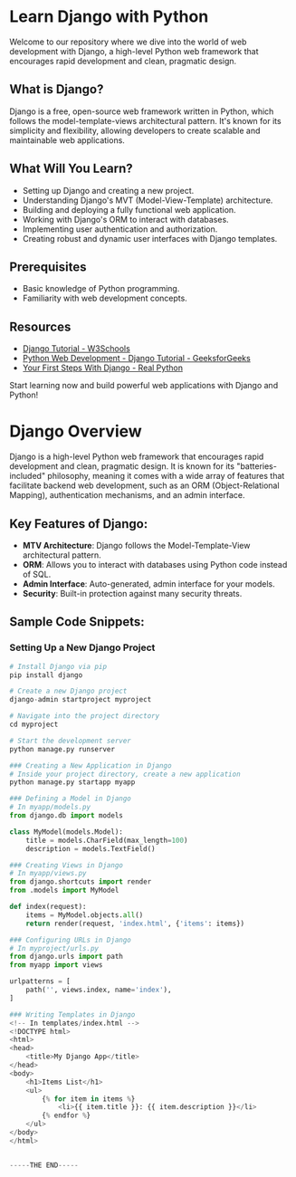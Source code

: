 # Learn Django with Python

Welcome to our repository where we dive into the world of web development with Django, a high-level Python web framework that encourages rapid development and clean, pragmatic design.

## What is Django?
Django is a free, open-source web framework written in Python, which follows the model-template-views architectural pattern. It's known for its simplicity and flexibility, allowing developers to create scalable and maintainable web applications.

## What Will You Learn?
- Setting up Django and creating a new project.
- Understanding Django's MVT (Model-View-Template) architecture.
- Building and deploying a fully functional web application.
- Working with Django's ORM to interact with databases.
- Implementing user authentication and authorization.
- Creating robust and dynamic user interfaces with Django templates.

## Prerequisites
- Basic knowledge of Python programming.
- Familiarity with web development concepts.

## Resources
- [Django Tutorial - W3Schools](https://www.w3schools.com/django/index.php)
- [Python Web Development - Django Tutorial - GeeksforGeeks](https://www.geeksforgeeks.org/python-web-development-django-tutorial/)
- [Your First Steps With Django - Real Python](https://realpython.com/django-setup/)

Start learning now and build powerful web applications with Django and Python!

# Django Overview

Django is a high-level Python web framework that encourages rapid development and clean, pragmatic design. It is known for its "batteries-included" philosophy, meaning it comes with a wide array of features that facilitate backend web development, such as an ORM (Object-Relational Mapping), authentication mechanisms, and an admin interface.

## Key Features of Django:
- **MTV Architecture**: Django follows the Model-Template-View architectural pattern.
- **ORM**: Allows you to interact with databases using Python code instead of SQL.
- **Admin Interface**: Auto-generated, admin interface for your models.
- **Security**: Built-in protection against many security threats.

## Sample Code Snippets:

### Setting Up a New Django Project
```python
# Install Django via pip
pip install django

# Create a new Django project
django-admin startproject myproject

# Navigate into the project directory
cd myproject

# Start the development server
python manage.py runserver

### Creating a New Application in Django
# Inside your project directory, create a new application
python manage.py startapp myapp

### Defining a Model in Django
# In myapp/models.py
from django.db import models

class MyModel(models.Model):
    title = models.CharField(max_length=100)
    description = models.TextField()

### Creating Views in Django
# In myapp/views.py
from django.shortcuts import render
from .models import MyModel

def index(request):
    items = MyModel.objects.all()
    return render(request, 'index.html', {'items': items})

### Configuring URLs in Django
# In myproject/urls.py
from django.urls import path
from myapp import views

urlpatterns = [
    path('', views.index, name='index'),
]

### Writing Templates in Django
<!-- In templates/index.html -->
<!DOCTYPE html>
<html>
<head>
    <title>My Django App</title>
</head>
<body>
    <h1>Items List</h1>
    <ul>
        {% for item in items %}
            <li>{{ item.title }}: {{ item.description }}</li>
        {% endfor %}
    </ul>
</body>
</html>


-----THE END-----

